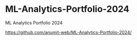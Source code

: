 # ML-Analytics-Portfolio-2024
ML Analytics Portfolio 2024

https://github.com/anumit-web/ML-Analytics-Portfolio-2024/


